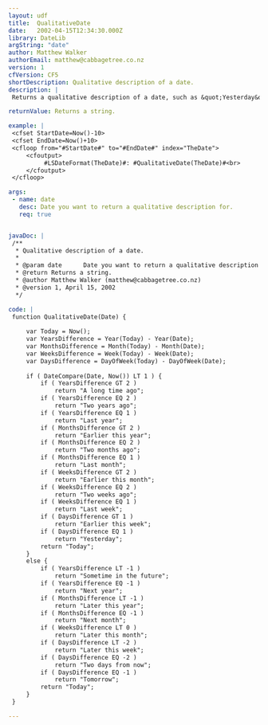 ```yaml
---
layout: udf
title:  QualitativeDate
date:   2002-04-15T12:34:30.000Z
library: DateLib
argString: "date"
author: Matthew Walker
authorEmail: matthew@cabbagetree.co.nz
version: 1
cfVersion: CF5
shortDescription: Qualitative description of a date.
description: |
 Returns a qualitative description of a date, such as &quot;Yesterday&quot; or &quot;Later this month&quot;.

returnValue: Returns a string.

example: |
 <cfset StartDate=Now()-10>
 <cfset EndDate=Now()+10>
 <cfloop from="#StartDate#" to="#EndDate#" index="TheDate">
     <cfoutput>
          #LSDateFormat(TheDate)#: #QualitativeDate(TheDate)#<br>
     </cfoutput>
 </cfloop>

args:
 - name: date
   desc: Date you want to return a qualitative description for.
   req: true


javaDoc: |
 /**
  * Qualitative description of a date.
  * 
  * @param date      Date you want to return a qualitative description for. 
  * @return Returns a string. 
  * @author Matthew Walker (matthew@cabbagetree.co.nz) 
  * @version 1, April 15, 2002 
  */

code: |
 function QualitativeDate(Date) {
 
     var Today = Now();
     var YearsDifference = Year(Today) - Year(Date);
     var MonthsDifference = Month(Today) - Month(Date);
     var WeeksDifference = Week(Today) - Week(Date);
     var DaysDifference = DayOfWeek(Today) - DayOfWeek(Date);
     
     if ( DateCompare(Date, Now()) LT 1 ) {
         if ( YearsDifference GT 2 )
             return "A long time ago";
         if ( YearsDifference EQ 2 )
             return "Two years ago";
         if ( YearsDifference EQ 1 )
             return "Last year";
         if ( MonthsDifference GT 2 )
             return "Earlier this year";
         if ( MonthsDifference EQ 2 )
             return "Two months ago";
         if ( MonthsDifference EQ 1 )
             return "Last month";
         if ( WeeksDifference GT 2 )
             return "Earlier this month";
         if ( WeeksDifference EQ 2 )
             return "Two weeks ago";
         if ( WeeksDifference EQ 1 )
             return "Last week";    
         if ( DaysDifference GT 1 )
             return "Earlier this week";
         if ( DaysDifference EQ 1 )
             return "Yesterday";    
         return "Today";
     }        
     else {
         if ( YearsDifference LT -1 )
             return "Sometime in the future";
         if ( YearsDifference EQ -1 )
             return "Next year";
         if ( MonthsDifference LT -1 )
             return "Later this year";
         if ( MonthsDifference EQ -1 )
             return "Next month";
         if ( WeeksDifference LT 0 )
             return "Later this month";
         if ( DaysDifference LT -2 )
             return "Later this week";
         if ( DaysDifference EQ -2 )
             return "Two days from now";
         if ( DaysDifference EQ -1 )
             return "Tomorrow";    
         return "Today";    
     }        
 }

---
```


